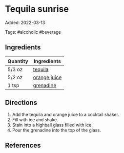 # Tequila sunrise

Added: 2022-03-13

Tags: #alcoholic #beverage

## Ingredients

| Quantity | Ingredients |
|-|-|
| 5/3 oz | [tequila](../_ingredients/tequila.md) |
| 5/2 oz | [orange juice](../_ingredients/orange-juice.md) |
| 1 tsp | [grenadine](../_ingredients/grenadine.md) |

## Directions

1. Add the tequila and orange juice to a cocktail shaker.
2. Fill with ice and shake.
3. Stain into a highball glass filled with ice.
4. Pour the grenadine into the top of the glass.

## References

[^1]: Original recipe: The Periodic Table of Cocktails
